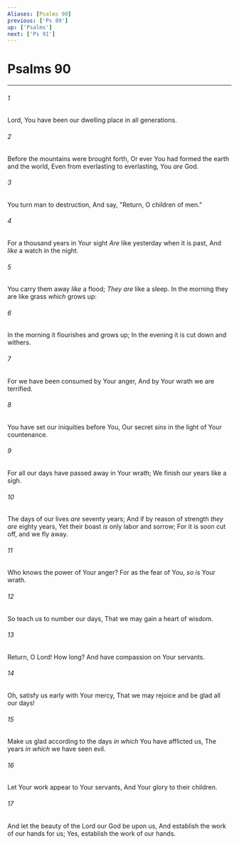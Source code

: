 ```yaml
---
Aliases: [Psalms 90]
previous: ['Ps 89']
up: ['Psalms']
next: ['Ps 91']
---
```

# Psalms 90

***


###### 1 
Lord, You have been our dwelling place in all generations. 

###### 2 
Before the mountains were brought forth, Or ever You had formed the earth and the world, Even from everlasting to everlasting, You _are_ God. 

###### 3 
You turn man to destruction, And say, "Return, O children of men." 

###### 4 
For a thousand years in Your sight _Are_ like yesterday when it is past, And _like_ a watch in the night. 

###### 5 
You carry them away _like_ a flood; _They are_ like a sleep. In the morning they are like grass _which_ grows up: 

###### 6 
In the morning it flourishes and grows up; In the evening it is cut down and withers. 

###### 7 
For we have been consumed by Your anger, And by Your wrath we are terrified. 

###### 8 
You have set our iniquities before You, Our secret _sins_ in the light of Your countenance. 

###### 9 
For all our days have passed away in Your wrath; We finish our years like a sigh. 

###### 10 
The days of our lives _are_ seventy years; And if by reason of strength _they are_ eighty years, Yet their boast _is_ only labor and sorrow; For it is soon cut off, and we fly away. 

###### 11 
Who knows the power of Your anger? For as the fear of You, _so is_ Your wrath. 

###### 12 
So teach _us_ to number our days, That we may gain a heart of wisdom. 

###### 13 
Return, O Lord! How long? And have compassion on Your servants. 

###### 14 
Oh, satisfy us early with Your mercy, That we may rejoice and be glad all our days! 

###### 15 
Make us glad according to the days _in which_ You have afflicted us, The years _in which_ we have seen evil. 

###### 16 
Let Your work appear to Your servants, And Your glory to their children. 

###### 17 
And let the beauty of the Lord our God be upon us, And establish the work of our hands for us; Yes, establish the work of our hands.
